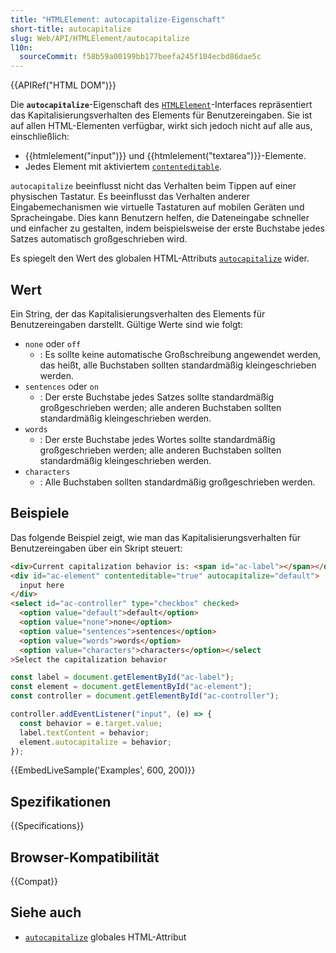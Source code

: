 ```yaml
---
title: "HTMLElement: autocapitalize-Eigenschaft"
short-title: autocapitalize
slug: Web/API/HTMLElement/autocapitalize
l10n:
  sourceCommit: f58b59a00199bb177beefa245f104ecbd86dae5c
---
```


{{APIRef("HTML DOM")}}

Die **`autocapitalize`**-Eigenschaft des [`HTMLElement`](/de/docs/Web/API/HTMLElement)-Interfaces repräsentiert das Kapitalisierungsverhalten des Elements für Benutzereingaben. Sie ist auf allen HTML-Elementen verfügbar, wirkt sich jedoch nicht auf alle aus, einschließlich:

- {{htmlelement("input")}} und {{htmlelement("textarea")}}-Elemente.
- Jedes Element mit aktiviertem [`contenteditable`](/de/docs/Web/HTML/Global_attributes/contenteditable).

`autocapitalize` beeinflusst nicht das Verhalten beim Tippen auf einer physischen Tastatur. Es beeinflusst das Verhalten anderer Eingabemechanismen wie virtuelle Tastaturen auf mobilen Geräten und Spracheingabe. Dies kann Benutzern helfen, die Dateneingabe schneller und einfacher zu gestalten, indem beispielsweise der erste Buchstabe jedes Satzes automatisch großgeschrieben wird.

Es spiegelt den Wert des globalen HTML-Attributs [`autocapitalize`](/de/docs/Web/HTML/Global_attributes/autocapitalize) wider.

## Wert

Ein String, der das Kapitalisierungsverhalten des Elements für Benutzereingaben darstellt. Gültige Werte sind wie folgt:

- `none` oder `off`
  - : Es sollte keine automatische Großschreibung angewendet werden, das heißt, alle Buchstaben sollten standardmäßig kleingeschrieben werden.
- `sentences` oder `on`
  - : Der erste Buchstabe jedes Satzes sollte standardmäßig großgeschrieben werden; alle anderen Buchstaben sollten standardmäßig kleingeschrieben werden.
- `words`
  - : Der erste Buchstabe jedes Wortes sollte standardmäßig großgeschrieben werden; alle anderen Buchstaben sollten standardmäßig kleingeschrieben werden.
- `characters`
  - : Alle Buchstaben sollten standardmäßig großgeschrieben werden.

## Beispiele

Das folgende Beispiel zeigt, wie man das Kapitalisierungsverhalten für Benutzereingaben über ein Skript steuert:

```html
<div>Current capitalization behavior is: <span id="ac-label"></span></div>
<div id="ac-element" contenteditable="true" autocapitalize="default">
  input here
</div>
<select id="ac-controller" type="checkbox" checked>
  <option value="default">default</option>
  <option value="none">none</option>
  <option value="sentences">sentences</option>
  <option value="words">words</option>
  <option value="characters">characters</option></select
>Select the capitalization behavior
```

```js
const label = document.getElementById("ac-label");
const element = document.getElementById("ac-element");
const controller = document.getElementById("ac-controller");

controller.addEventListener("input", (e) => {
  const behavior = e.target.value;
  label.textContent = behavior;
  element.autocapitalize = behavior;
});
```

{{EmbedLiveSample('Examples', 600, 200)}}

## Spezifikationen

{{Specifications}}

## Browser-Kompatibilität

{{Compat}}

## Siehe auch

- [`autocapitalize`](/de/docs/Web/HTML/Global_attributes#autocapitalize) globales HTML-Attribut
